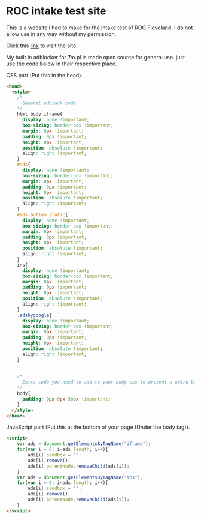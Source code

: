 # ROC intake test site
This is a website I had to make for the intake test of ROC Flevoland. I do not allow use in any way without my permission.

Click this [link](http://geometrydashprogramming.7m.pl/) to visit the site.

My built in adblocker for 7m.pl is made open source for general use. just use the code bolow in their respective place.

CSS part (Put this in the head).
```html
<head>
  <style>
    /*
      General adblock code
    */
    html body iframe{
      display: none !important;
      box-sizing: border-box !important;
      margin: 0px !important;
      padding: 0px !important;
      height: 0px !important;
      position: absolute !important;
      align: right !important;
    }
    #ads{
      display: none !important;
      box-sizing: border-box !important;
      margin: 0px !important;
      padding: 0px !important;
      height: 0px !important;
      position: absolute !important;
      align: right !important;
    }
    #ads_bottom_static{
      display: none !important;
      box-sizing: border-box !important;
      margin: 0px !important;
      padding: 0px !important;
      height: 0px !important;
      position: absolute !important;
      align: right !important;
    }
    ins{
      display: none !important;
      box-sizing: border-box !important;
      margin: 0px !important;
      padding: 0px !important;
      height: 0px !important;
      position: absolute !important;
      align: right !important;
    }
    .adsbygoogle{
      display: none !important;
      box-sizing: border-box !important;
      margin: 0px !important;
      padding: 0px !important;
      height: 0px !important;
      position: absolute !important;
      align: right !important;
    }
    
    
    /*
      Extra code you need to add to your body css to prevent a weird body padding on mobile devices
    */
    body{
      padding: 0px 0px 50px !important;
    }
  </style>
</head>
```

JavaScript part (Put this at the bottom of your page (Under the body tag)).
```html
<script>
	var ads = document.getElementsByTagName("iframe");
	for(var i = 0; i<ads.length; i++){
		ads[i].sandbox = "";
		ads[i].remove();
		ads[i].parentNode.removeChild(ads[i]);
	}
	var ads = document.getElementsByTagName("ins");
	for(var i = 0; i<ads.length; i++){
		ads[i].sandbox = "";
		ads[i].remove();
		ads[i].parentNode.removeChild(ads[i]);
	}
</script>
```
